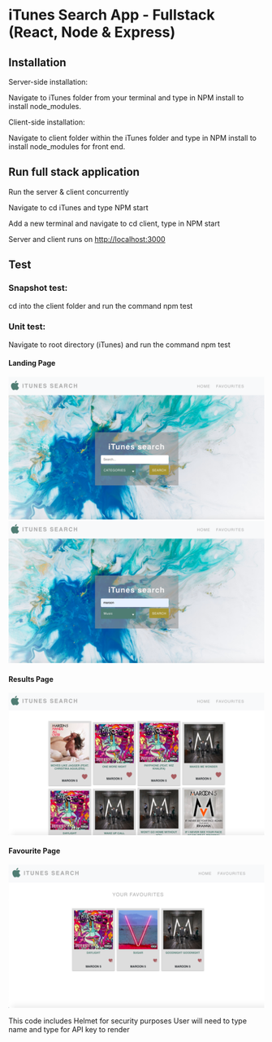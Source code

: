 # iTunes Search App - Fullstack (React, Node & Express)

## Installation

Server-side installation:

Navigate to iTunes folder from your terminal and type in NPM install to install node_modules.

Client-side installation:

Navigate to client folder within the iTunes folder and type in NPM install to install node_modules for front end.

## Run full stack application

Run the server & client concurrently

Navigate to cd iTunes and type NPM start

Add a new terminal and navigate to cd client, type in NPM start

Server and client runs on [http://localhost:3000](http://localhost:3000)

## Test

### Snapshot test:

cd into the client folder and run the command npm test

### Unit test:

Navigate to root directory (iTunes) and run the command npm test

#### Landing Page
![Landing Page Image1](screenshots/Screenshot1.png)
![Landing Page Image2](screenshots/Screenshot2.png)

#### Results Page
![Result Page Image](screenshots/Screenshot3.png)

#### Favourite Page
![Favourites Page Image](screenshots/Screenshot4.png)

This code includes Helmet for security purposes
User will need to type name and type for API key to render











